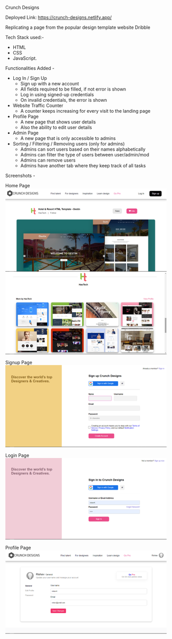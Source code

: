 Crunch Designs  

Deployed Link: https://crunch-designs.netlify.app/

Replicating a page from the popular design template website Dribble

Tech Stack used:-
- HTML
- CSS
- JavaScript.

Functionalities Added - 
- Log In / Sign Up
  - Sign up with a new account
  - All fields required to be filled, if not error is shown
  - Log in using signed-up credentials
  - On invalid credentials, the error is shown
- Website Traffic Counter
  - A counter keeps increasing for every visit to the landing page
- Profile Page
  - A new page that shows user details
  - Also the ability to edit user details 
- Admin Page
  - A new page that is only accessible to admins
- Sorting / Filtering / Removing users (only for admins)
  - Admins can sort users based on their names alphabetically
  - Admins can filter the type of users between user/admin/mod
  - Admins can remove users
  - Admins have another tab where they keep track of all tasks

Screenshots -  

Home Page
![Home Page1](./Files/HomePage1.png)
![Home Page2](./Files/HomePage2.png)  

Signup Page
![Signup Page](./Files/SignupPage.png)  

Login Page
![Login Page](./Files/LoginPage.png)  

Profile Page  
![Profile Page](./Files/ProfilePage.png)
